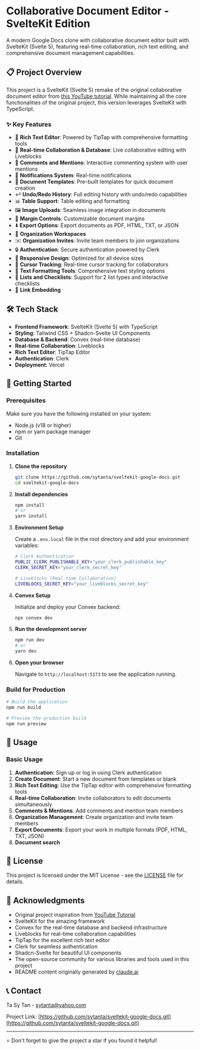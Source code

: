 # Collaborative Document Editor - SvelteKit Edition

A modern Google Docs clone with collaborative document editor built with SvelteKit (Svelte 5), featuring real-time collaboration, rich text editing, and comprehensive document management capabilities.

## 📋 Project Overview

This project is a SvelteKit (Svelte 5) remake of the original collaborative document editor from [this YouTube tutorial](https://www.youtube.com/watch?v=gq2bbDmSokU). While maintaining all the core functionalities of the original project, this version leverages SvelteKit with TypeScript.

### ✨ Key Features

- 📝 **Rich Text Editor**: Powered by TipTap with comprehensive formatting tools
- 🤝 **Real-time Collaboration & Database**: Live collaborative editing with Liveblocks
- 💭 **Comments and Mentions**: Interactive commenting system with user mentions
- 🔔 **Notifications System**: Real-time notifications
- 📑 **Document Templates**: Pre-built templates for quick document creation
- ↩️ **Undo/Redo History**: Full editing history with undo/redo capabilities
- 📊 **Table Support**: Table editing and formatting
- 🖼️ **Image Uploads**: Seamless image integration in documents
- 📏 **Margin Controls**: Customizable document margins
- ⬇️ **Export Options**: Export documents as PDF, HTML, TXT, or JSON
- 🏢 **Organization Workspaces**
- ✉️ **Organization Invites**: Invite team members to join organizations
- 🔒 **Authentication**: Secure authentication powered by Clerk
- 📱 **Responsive Design**: Optimized for all device sizes
- 🎯 **Cursor Tracking**: Real-time cursor tracking for collaborators
- 🎨 **Text Formatting Tools**: Comprehensive text styling options
- 📝 **Lists and Checklists**: Support for 2 list types and interactive checklists
- 🔗 **Link Embedding**

## 🛠️ Tech Stack

- **Frontend Framework**: SvelteKit (Svelte 5) with TypeScript
- **Styling**: Tailwind CSS + Shadcn-Svelte UI Components
- **Database & Backend**: Convex (real-time database)
- **Real-time Collaboration**: Liveblocks
- **Rich Text Editor**: TipTap Editor
- **Authentication**: Clerk
- **Deployment**: Vercel

## 🚀 Getting Started

### Prerequisites

Make sure you have the following installed on your system:

- Node.js (v18 or higher)
- npm or yarn package manager
- Git

### Installation

1. **Clone the repository**

   ```bash
   git clone https://github.com/sytanta/sveltekit-google-docs.git
   cd sveltekit-google-docs
   ```

2. **Install dependencies**

   ```bash
   npm install
   # or
   yarn install
   ```

3. **Environment Setup**

   Create a `.env.local` file in the root directory and add your environment variables:

   ```bash
   # Clerk Authentication
   PUBLIC_CLERK_PUBLISHABLE_KEY="your_clerk_publishable_key"
   CLERK_SECRET_KEY="your_clerk_secret_key"

   # Liveblocks (Real-time Collaboration)
   LIVEBLOCKS_SECRET_KEY="your_liveblocks_secret_key"
   ```

4. **Convex Setup**

   Initialize and deploy your Convex backend:

   ```bash
   npx convex dev
   ```

5. **Run the development server**

   ```bash
   npm run dev
   # or
   yarn dev
   ```

6. **Open your browser**

   Navigate to `http://localhost:5173` to see the application running.

### Build for Production

```bash
# Build the application
npm run build

# Preview the production build
npm run preview
```

## 🎯 Usage

### Basic Usage

1. **Authentication**: Sign up or log in using Clerk authentication
2. **Create Document**: Start a new document from templates or blank
3. **Rich Text Editing**: Use the TipTap editor with comprehensive formatting tools
4. **Real-time Collaboration**: Invite collaborators to edit documents simultaneously
5. **Comments & Mentions**: Add comments and mention team members
6. **Organization Management**: Create organization and invite team members
7. **Export Documents**: Export your work in multiple formats (PDF, HTML, TXT, JSON)
8. **Document search**

## 📄 License

This project is licensed under the MIT License - see the [LICENSE](LICENSE) file for details.

## 🙏 Acknowledgments

- Original project inspiration from [YouTube Tutorial](https://www.youtube.com/watch?v=gq2bbDmSokU)
- SvelteKit for the amazing framework
- Convex for the real-time database and backend infrastructure
- Liveblocks for real-time collaboration capabilities
- TipTap for the excellent rich text editor
- Clerk for seamless authentication
- Shadcn-Svelte for beautiful UI components
- The open-source community for various libraries and tools used in this project
- README content originally generated by [claude.ai](https://claude.ai)

## 📞 Contact

Ta Sy Tan - sytanta@yahoo.com

Project Link: [https://github.com/sytanta/sveltekit-google-docs.git](https://github.com/sytanta/sveltekit-google-docs.git)

---

⭐ Don't forget to give the project a star if you found it helpful!
